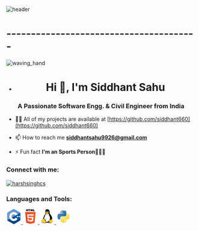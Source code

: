 ![header](https://user-images.githubusercontent.com/115187902/230611017-0eea583f-9e8f-41f3-af7c-1ad2de94dee2.png)

# ---------------------------------------

![waving_hand](https://user-images.githubusercontent.com/121472284/229670257-6a6e2ca4-3a96-42aa-9c0a-1a7813eccce1.gif)                           

- <h1 align="center">Hi 👋, I'm Siddhant Sahu</h1>
<h3 align="center">A Passionate Software Engg. & Civil Engineer from India</h3>

- 👨‍💻 All of my projects are available at [https://github.com/siddhant660](https://github.com/siddhant660)

- 📫 How to reach me **siddhantsahu9926@gmail.com**

- ⚡ Fun fact **I'm an Sports Person🥋🤸‍♂️**

<h3 align="left">Connect with me:</h3>
<p align="left">
<a href="https://www.leetcode.com/harshsinghcs" target="blank"><img align="center" src="https://raw.githubusercontent.com/rahuldkjain/github-profile-readme-generator/master/src/images/icons/Social/leet-code.svg" alt="harshsinghcs" height="30" width="40" /></a>
</p>

<h3 align="left">Languages and Tools:</h3>
<p align="left"> <a href="https://www.w3schools.com/cpp/" target="_blank" rel="noreferrer"> <img src="https://raw.githubusercontent.com/devicons/devicon/master/icons/cplusplus/cplusplus-original.svg" alt="cplusplus" width="40" height="40"/> </a> <a href="https://www.w3.org/html/" target="_blank" rel="noreferrer"> <img src="https://raw.githubusercontent.com/devicons/devicon/master/icons/html5/html5-original-wordmark.svg" alt="html5" width="40" height="40"/> </a> <a href="https://www.linux.org/" target="_blank" rel="noreferrer"> <img src="https://raw.githubusercontent.com/devicons/devicon/master/icons/linux/linux-original.svg" alt="linux" width="40" height="40"/> </a> <a href="https://www.python.org" target="_blank" rel="noreferrer"> <img src="https://raw.githubusercontent.com/devicons/devicon/master/icons/python/python-original.svg" alt="python" width="40" height="40"/> </a> </p>
